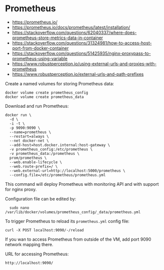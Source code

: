 # Prometheus

- https://prometheus.io/
- https://prometheus.io/docs/prometheus/latest/installation/
- https://stackoverflow.com/questions/62040337/where-does-prometheus-store-metrics-data-in-container
- https://stackoverflow.com/questions/31324981/how-to-access-host-port-from-docker-container
- https://stackoverflow.com/questions/51425935/nginx-proxypass-to-prometheus-using-variable
- https://www.robustperception.io/using-external-urls-and-proxies-with-prometheus
- https://www.robustperception.io/external-urls-and-path-prefixes

Create a named volumes for storing Prometheus data:

```
docker volume create prometheus_config
docker volume create prometheus_data
```

Download and run Prometheus:

```
docker run \
  -d \
  -i -t \
  -p 9090:9090 \
  --name=prometheus \
  --restart=always \
  --net docker-net \
  --add-host=host.docker.internal:host-gateway \
  -v prometheus_config:/etc/prometheus \
  -v prometheus_data:/prometheus \
  prom/prometheus \
  --web.enable-lifecycle \
  --web.route-prefix=/ \
  --web.external-url=http://localhost:5000/prometheus \
  --config.file=/etc/prometheus/prometheus.yml
```

This command will deploy Prometheus with monitoring API and with support for nginx proxy.

Configuration file can be edited by:

```
  sudo nano /var/lib/docker/volumes/prometheus_config/_data/prometheus.yml
``` 

To trigger Prometheus to reload its `prometheus.yml` config file:

```  
curl -X POST localhost:9090/-/reload
```

If you wan to access Prometheus from outside of the VM, add port 9090 network mapping there.

URL for accessing Prometheus:

```
http://localhost:9090/
```
